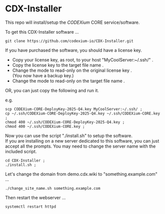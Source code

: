 # CDX-Installer

This repo will install/setup the _CODEXium_ CORE service/software.

To get this CDX-Installer software ...

```
git clone https://github.com/codexium-io/CDX-Installer.git
```

If you have purchased the software, you should have a license key.

* Copy your license key, as root, to your host "MyCoolServer:~/.ssh/" . 
* Copy the license key to the target file name .
* Change the mode to read-only on the original license key .  
  (You now have a backup key.)
* Change the mode to read-only on the target file name .

OR, you can just copy the following and run it.

e.g.
```
scp CODEXium-CORE-DeployKey-2025-Q4.key MyCoolServer:~/.ssh/ ;
cp ~/.ssh/CODEXium-CORE-DeployKey-2025-Q4.key ~/.ssh/CODEXium-CORE.key ;
chmod 400 ~/.ssh/CODEXium-CORE-DeployKey-2025-Q4.key ;
chmod 400 ~/.ssh/CODEXium-CORE.key ;
```

Now you can use the script "./install.sh" to setup the software.  
If you are installing on a new server dedicated to this software,
you can just accept all the prompts.
You may need to change the server name with the included script.

```
cd CDX-Installer ;
./install.sh ;
```

Let's change the domain from demo.cdx.wiki to "something.example.com" ...

```
./change_site_name.sh something.example.com
```

Then restart the webserver ...

```
systemctl restart httpd
```




